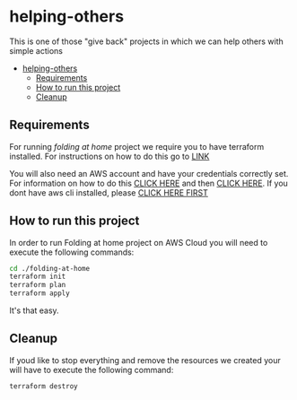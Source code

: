 # helping-others

This is one of those "give back" projects in which we can help others
with simple actions

- [helping-others](#helping-others)
  - [Requirements](#requirements)
  - [How to run this project](#how-to-run-this-project)
  - [Cleanup](#cleanup)

## Requirements

For running *folding at home* project we require you to have terraform
installed. For instructions on how to do this go
to [LINK]([https://link](https://learn.hashicorp.com/terraform/getting-started/install.html))

You will also need an AWS account and have your credentials correctly set.
For information on how to do this [CLICK HERE](https://aws.amazon.com/premiumsupport/knowledge-center/create-and-activate-aws-account/) and then [CLICK HERE](https://docs.aws.amazon.com/cli/latest/userguide/cli-chap-configure.html).
If you dont have aws cli installed, please [CLICK HERE FIRST](https://docs.aws.amazon.com/cli/latest/userguide/install-cliv2.html)

## How to run this project

In order to run Folding at home project on AWS Cloud you will need to execute
the following commands:

```bash
cd ./folding-at-home
terraform init
terraform plan
terraform apply
```

It's that easy.

## Cleanup

If youd like to stop everything and remove the resources we created your will have to execute the following command:

```bash
terraform destroy
```
